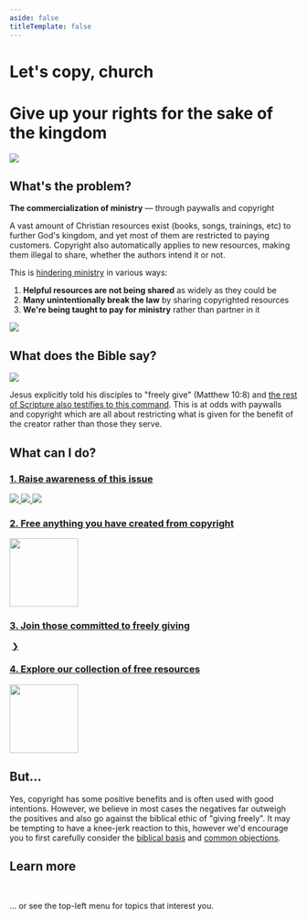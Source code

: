 ```yaml
---
aside: false
titleTemplate: false
---
```


<script lang='ts' setup>

import {onMounted} from 'vue'

import {people, people_ids_randomized, randomize_people} from '@/_comp/people'


onMounted(() => {
    randomize_people()
})

</script>


<style lang='sass' scoped>

h1:nth-child(1)
    font-size: 80px
    font-weight: bold
    line-height: 1.1 // Fix VP's pixel value
    color: var(--brand)
    margin: 36px 0
    text-align: center

h1:nth-child(2)
    font-size: 30px
    text-align: center

.quote
    width: 100%

h3
    font-size: 1.5em
    margin-top: 48px
    margin-bottom: 24px
    font-weight: bold
    @media (max-width: 600px)
        font-size: 1.2em

.icon
    width: 100%
    max-width: 300px
    margin: 50px auto

.ill_share
    max-width: 600px
    width: 100%
    margin: 0 auto

.memes
    display: flex
    margin: 24px 0

    img
        width: 0
        flex-grow: 1
        cursor: pointer
        margin-right: 24px
        @media (max-width: 600px)
            margin-right: 12px

.people
    display: flex
    align-items: center
    margin: 12px 0

    a
        width: 0
        flex-grow: 2
        text-align: center

        &:last-child
            flex-grow: 1
            @media (min-width: 600px)
                font-size: 2em

        &:not(:last-child)
            margin-right: 24px
            @media (max-width: 600px)
                margin-right: 8px

        img
            border-radius: 50%

.more
    @media (max-width: 600px)
        display: flex
        flex-direction: column

</style>

# Let's copy, church
# Give up your rights for the sake of the kingdom

<img class='icon' src='/_assets/icon.svg'>


## What's the problem?

<span class=mixed>__The commercialization of ministry__ &mdash; through paywalls and copyright</span>

A vast amount of Christian resources exist (books, songs, trainings, etc) to further God's kingdom, and yet most of them are restricted to paying customers. Copyright also automatically applies to new resources, making them illegal to share, whether the authors intend it or not.

This is [hindering ministry](/explain/examples/) in various ways:

 1. __Helpful resources are not being shared__ as widely as they could be
 2. __Many unintentionally break the law__ by sharing copyrighted resources
 3. __We're being taught to pay for ministry__ rather than partner in it

<img src='@/_assets/ill_share.svg' class='ill_share'>


## What does the Bible say?

<a href='/explain/biblical/'><img class='quote' src='@/_assets/images/quote.svg'></a>

Jesus explicitly told his disciples to "freely give" (Matthew 10:8) and [the rest of Scripture also testifies to this command](/explain/biblical/). This is at odds with paywalls and copyright which are all about restricting what is given for the benefit of the creator rather than those they serve.


## What can I do?

### [1. Raise awareness of this issue](/share/)

<a class='memes' href='/share/'>
    <img src='/memes/paul_preaching.jpg'>
    <img src='/memes/jesus_charge.jpg'>
    <img src='/memes/paul_trainings.jpg'>
</a>


### [2. Free anything you have created from copyright](/licenses/)

<a href='/licenses/'>
    <img src='@/_assets/ill_unlock.svg' width=120>
</a>


### [3. Join those committed to freely giving](/join/)

<div class='people'>
    <a v-for='person of people_ids_randomized.slice(0, 6)' :href='`/join/#person_${person}`' :key='person'>
        <img :src='`/_assets/people/${person}.webp`' :title='people[person].title'>
    </a>
    <a href='/join/' title="View all">❯</a>
</div>


### [4. Explore our collection of free resources](/collection/)

<a href='/collection/'>
    <img src='@/_assets/ill_collection.svg' width=120>
</a>


## But...
Yes, copyright has some positive benefits and is often used with good intentions. However, we believe in most cases the negatives far outweigh the positives and also go against the biblical ethic of "giving freely". It may be tempting to have a knee-jerk reaction to this, however we'd encourage you to first carefully consider the [biblical basis](/explain/biblical/) and [common objections](/explain/objections/).


## Learn more

<p class='more'>
    <VPButton href='/initiatives/quiz/' theme='alt' text="Take a quiz"></VPButton>
    &nbsp;
    <VPButton href='/share/' theme='alt' text="Scroll some memes"></VPButton>
    &nbsp;
    <VPButton href='/initiatives/bibles/' theme='alt' text="View Bible ratings"></VPButton>
</p>

... or see the top-left menu for topics that interest you.
